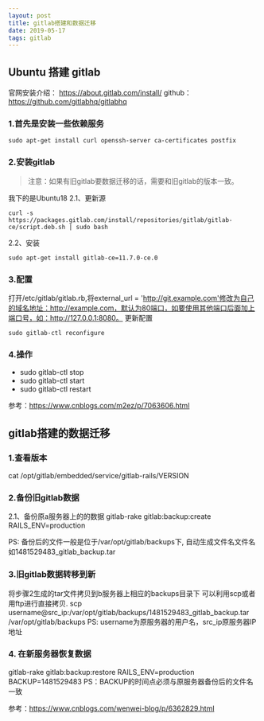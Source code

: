 ```yaml
---
layout: post
title: gitlab搭建和数据迁移
date: 2019-05-17 
tags: gitlab
---
```


## Ubuntu 搭建 gitlab
官网安装介绍： https://about.gitlab.com/install/
github： https://github.com/gitlabhq/gitlabhq

### 1.首先是安装一些依赖服务
```shell
sudo apt-get install curl openssh-server ca-certificates postfix

```

### 2.安装gitlab
> 注意：如果有旧gitlab要数据迁移的话，需要和旧gitlab的版本一致。

我下的是Ubuntu18
2.1、更新源
```shell
curl -s https://packages.gitlab.com/install/repositories/gitlab/gitlab-ce/script.deb.sh | sudo bash

```
2.2、安装
```shell
sudo apt-get install gitlab-ce=11.7.0-ce.0
```

### 3.配置
打开/etc/gitlab/gitlab.rb,将external_url = 'http://git.example.com'修改为自己的域名地址：http://example.com，默认为80端口，如要使用其他端口后面加上端口号，如：http://127.0.0.1:8080。
更新配置
```shell
sudo gitlab-ctl reconfigure

```

### 4.操作
* sudo gitlab-ctl stop
* sudo gitlab-ctl start
* sudo gitlab-ctl restart


参考：https://www.cnblogs.com/m2ez/p/7063606.html


## gitlab搭建的数据迁移

### 1.查看版本
cat /opt/gitlab/embedded/service/gitlab-rails/VERSION

### 2.备份旧gitlab数据
2.1、备份原a服务器上的的数据
gitlab-rake gitlab:backup:create RAILS_ENV=production

PS: 备份后的文件一般是位于/var/opt/gitlab/backups下, 自动生成文件名文件名如1481529483_gitlab_backup.tar

### 3.旧gitlab数据转移到新
将步骤2生成的tar文件拷贝到b服务器上相应的backups目录下
可以利用scp或者用ftp进行直接拷贝.
scp username@src_ip:/var/opt/gitlab/backups/1481529483_gitlab_backup.tar /var/opt/gitlab/backups
PS: username为原服务器的用户名，src_ip原服务器IP地址

### 4. 在新服务器恢复数据
gitlab-rake gitlab:backup:restore RAILS_ENV=production BACKUP=1481529483
PS：BACKUP的时间点必须与原服务器备份后的文件名一致

参考：https://www.cnblogs.com/wenwei-blog/p/6362829.html